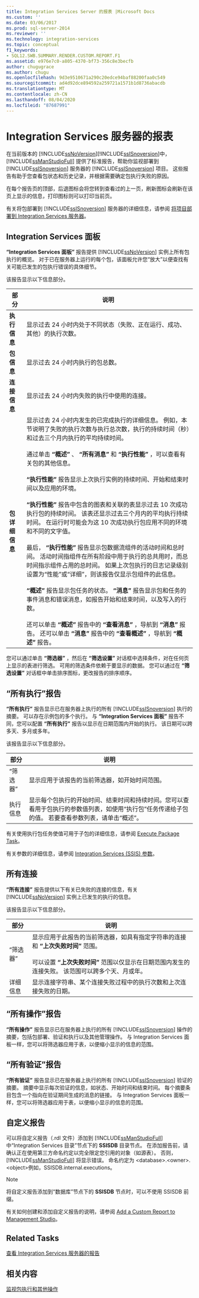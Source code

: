 ```yaml
---
title: Integration Services Server 的报表 |Microsoft Docs
ms.custom: ''
ms.date: 03/06/2017
ms.prod: sql-server-2014
ms.reviewer: ''
ms.technology: integration-services
ms.topic: conceptual
f1_keywords:
- SQL12.SWB.SUMMARY.RENDER.CUSTOM.REPORT.F1
ms.assetid: e976e7c0-a805-4370-bf73-356c8e3becfb
author: chugugrace
ms.author: chugu
ms.openlocfilehash: 9d3e9510671a290c20edce94baf88200faa0c549
ms.sourcegitcommit: ad4d92dce894592a259721a1571b1d8736abacdb
ms.translationtype: MT
ms.contentlocale: zh-CN
ms.lasthandoff: 08/04/2020
ms.locfileid: "87687991"
---
```

# <a name="reports-for-the-integration-services-server"></a>Integration Services 服务器的报表
  在当前版本的 [!INCLUDE[ssNoVersion](../includes/ssnoversion-md.md)][!INCLUDE[ssISnoversion](../includes/ssisnoversion-md.md)]中， [!INCLUDE[ssManStudioFull](../includes/ssmanstudiofull-md.md)] 提供了标准报告，帮助你监视部署到 [!INCLUDE[ssISnoversion](../includes/ssisnoversion-md.md)] 服务器的 [!INCLUDE[ssISnoversion](../includes/ssisnoversion-md.md)] 项目。 这些报告有助于您查看包状态和历史记录，并根据需要确定包执行失败的原因。  
  
 在每个报告页的顶部，后退图标会将您转到查看过的上一页，刷新图标会刷新在该页上显示的信息，打印图标则可以打印当前页。  
  
 有关将包部署到 [!INCLUDE[ssISnoversion](../includes/ssisnoversion-md.md)] 服务器的详细信息，请参阅 [将项目部署到 Integration Services 服务器](../../2014/integration-services/deploy-projects-to-integration-services-server.md)。  
  
## <a name="integration-services-dashboard"></a>Integration Services 面板  
 **“Integration Services 面板”** 报告提供 [!INCLUDE[ssNoVersion](../includes/ssnoversion-md.md)] 实例上所有包执行的概览。 对于已在服务器上运行的每个包，该面板允许您“放大”以便查找有关可能已发生的包执行错误的具体细节。  
  
 该报告显示以下信息部分。  
  
|部分|说明|  
|-------------|-----------------|  
|**执行信息**|显示过去 24 小时内处于不同状态（失败、正在运行、成功、其他）的执行次数。|  
|**包信息**|显示过去 24 小时内执行的包总数。|  
|**连接信息**|显示过去 24 小时内失败的执行中使用的连接。|  
|**包详细信息**|显示过去 24 小时内发生的已完成执行的详细信息。 例如，本节说明了失败的执行次数与执行总次数，执行的持续时间（秒）和过去三个月内执行的平均持续时间。<br /><br /> 通过单击 **“概述”** 、 **“所有消息”** 和 **“执行性能”** ，可以查看有关包的其他信息。<br /><br /> **“执行性能”** 报告显示上次执行实例的持续时间、开始和结束时间以及应用的环境。<br /><br /> **“执行性能”** 报告中包含的图表和关联的表显示过去 10 次成功执行包的持续时间。 该表还显示过去三个月内的平均执行持续时间。 在运行时可能会为这 10 次成功执行包应用不同的环境和不同的文字值。<br /><br /> 最后， **“执行性能”** 报告显示包数据流组件的活动时间和总时间。 活动时间指组件在所有阶段中用于执行的总共用时，而总时间指示组件占用的总时间。 如果上次包执行的日志记录级别设置为“性能”或“详细”，则该报告仅显示包组件的此信息。<br /><br /> **“概述”** 报告显示包任务的状态。 **“消息”** 报告显示包和任务的事件消息和错误消息，如报告开始和结束时间，以及写入的行数。<br /><br /> 还可以单击 **“概述”** 报告中的 **“查看消息”** ，导航到 **“消息”** 报告。 还可以单击 **“消息”** 报告中的 **“查看概述”** ，导航到 **“概述”** 报告。|  
  
 您可以通过单击 **“筛选器”** ，然后在 **“筛选设置”** 对话框中选择条件，对在任何页上显示的表进行筛选。 可用的筛选条件依赖于要显示的数据。 您可以通过在 **“筛选设置”** 对话框中单击排序图标，更改报告的排序顺序。  
  
## <a name="all-executions-report"></a>“所有执行”报告  
 **“所有执行”** 报告显示已在服务器上执行的所有 [!INCLUDE[ssISnoversion](../includes/ssisnoversion-md.md)] 执行的摘要。 可以存在示例包的多个执行。 与 **“Integration Services 面板”** 报告不同，您可以配置 **“所有执行”** 报告以显示在日期范围内开始的执行。 该日期可以跨多天、多月或多年。  
  
 该报告显示以下信息部分。  
  
|部分|说明|  
|-------------|-----------------|  
|“筛选器”|显示应用于该报告的当前筛选器，如开始时间范围。|  
|执行信息|显示每个包执行的开始时间、结束时间和持续时间。您可以查看用于包执行的参数值列表，如使用“执行包”任务传递给子包的值。 若要查看参数列表，请单击“概述”。|  
  
 有关使用执行包任务使值可用于子包的详细信息，请参阅 [Execute Package Task](control-flow/execute-package-task.md)。  
  
 有关参数的详细信息，请参阅 [Integration Services (SSIS) 参数](integration-services-ssis-package-and-project-parameters.md)。  
  
## <a name="all-connections"></a>所有连接  
 **“所有连接”** 报告提供以下有关已失败的连接的信息，有关 [!INCLUDE[ssNoVersion](../includes/ssnoversion-md.md)] 实例上已发生的执行的信息。  
  
 该报告显示以下信息部分。  
  
|部分|说明|  
|-------------|-----------------|  
|“筛选器”|显示应用于此报告的当前筛选器，如具有指定字符串的连接和 **“上次失败时间”** 范围。<br /><br /> 可以设置 **“上次失败时间”** 范围以仅显示在日期范围内发生的连接失败。 该范围可以跨多个天、月或年。|  
|详细信息|显示连接字符串、某个连接失败过程中的执行次数和上次连接失败的日期。|  
  
## <a name="all-operations-report"></a>“所有操作”报告  
 **“所有操作”** 报告显示已在服务器上执行的所有 [!INCLUDE[ssISnoversion](../includes/ssisnoversion-md.md)] 操作的摘要，包括包部署、验证和执行以及其他管理操作。 与 Integration Services 面板一样，您可以将筛选器应用于表，以便缩小显示的信息的范围。  
  
## <a name="all-validations-report"></a>“所有验证”报告  
 **“所有验证”** 报告显示已在服务器上执行的所有 [!INCLUDE[ssISnoversion](../includes/ssisnoversion-md.md)] 验证的摘要。 摘要中显示每次验证的信息，如状态、开始时间和结束时间。 每个摘要条目包含一个指向在验证期间生成的消息的链接。 与 Integration Services 面板一样，您可以将筛选器应用于表，以便缩小显示的信息的范围。  
  
## <a name="custom-reports"></a>自定义报告  
 可以将自定义报告（.rdl 文件）添加到 [!INCLUDE[ssManStudioFull](../includes/ssmanstudiofull-md.md)] 中“Integration Services 目录”节点下的 **SSISDB** 目录节点。 在添加报告前，请确认正在使用第三方命名约定以完全限定您引用的对象（如源表）。 否则， [!INCLUDE[ssManStudioFull](../includes/ssmanstudiofull-md.md)] 将显示错误。 命名约定为 \<database>.\<owner>.\<object>例如，SSISDB.internal.executions。  
  
> [!NOTE]  
>  将自定义报告添加到“数据库”节点下的 **SSISDB** 节点时，可以不使用 SSISDB 前缀。  
  
 有关如何创建和添加自定义报告的说明，请参阅 [Add a Custom Report to Management Studio](../ssms/object/add-a-custom-report-to-management-studio.md)。  
  
## <a name="related-tasks"></a>Related Tasks  
 [查看 Integration Services 服务器的报告](../../2014/integration-services/view-reports-for-the-integration-services-server.md)  
  
## <a name="related-content"></a>相关内容  
 [监视包执行和其他操作](performance/monitor-running-packages-and-other-operations.md)  
  
  
